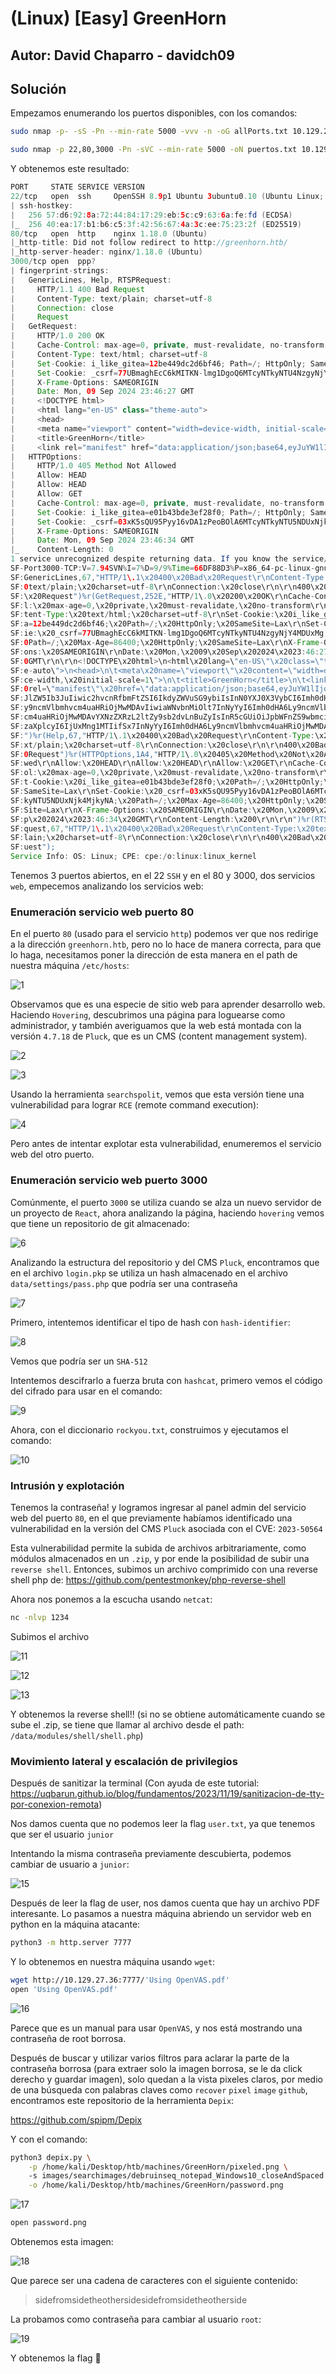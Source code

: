 # (Linux) [Easy] GreenHorn
## Autor: David Chaparro - davidch09

## Solución

Empezamos enumerando los puertos disponibles, con los comandos:

```sh
sudo nmap -p- -sS -Pn --min-rate 5000 -vvv -n -oG allPorts.txt 10.129.231.80
```
```sh
sudo nmap -p 22,80,3000 -Pn -sVC --min-rate 5000 -oN puertos.txt 10.129.231.80
```
Y obtenemos este resultado:

```java
PORT     STATE SERVICE VERSION
22/tcp   open  ssh     OpenSSH 8.9p1 Ubuntu 3ubuntu0.10 (Ubuntu Linux; protocol 2.0)
| ssh-hostkey: 
|   256 57:d6:92:8a:72:44:84:17:29:eb:5c:c9:63:6a:fe:fd (ECDSA)
|_  256 40:ea:17:b1:b6:c5:3f:42:56:67:4a:3c:ee:75:23:2f (ED25519)
80/tcp   open  http    nginx 1.18.0 (Ubuntu)
|_http-title: Did not follow redirect to http://greenhorn.htb/
|_http-server-header: nginx/1.18.0 (Ubuntu)
3000/tcp open  ppp?
| fingerprint-strings: 
|   GenericLines, Help, RTSPRequest: 
|     HTTP/1.1 400 Bad Request
|     Content-Type: text/plain; charset=utf-8
|     Connection: close
|     Request
|   GetRequest: 
|     HTTP/1.0 200 OK
|     Cache-Control: max-age=0, private, must-revalidate, no-transform
|     Content-Type: text/html; charset=utf-8
|     Set-Cookie: i_like_gitea=12be449dc2d6bf46; Path=/; HttpOnly; SameSite=Lax
|     Set-Cookie: _csrf=77UBmaghEcC6kMITKN-lmg1DgoQ6MTcyNTkyNTU4NzgyNjY4MDUxMg; Path=/; Max-Age=86400; HttpOnly; SameSite=Lax
|     X-Frame-Options: SAMEORIGIN
|     Date: Mon, 09 Sep 2024 23:46:27 GMT
|     <!DOCTYPE html>
|     <html lang="en-US" class="theme-auto">
|     <head>
|     <meta name="viewport" content="width=device-width, initial-scale=1">
|     <title>GreenHorn</title>
|     <link rel="manifest" href="data:application/json;base64,eyJuYW1lIjoiR3JlZW5Ib3JuIiwic2hvcnRfbmFtZSI6IkdyZWVuSG9ybiIsInN0YXJ0X3VybCI6Imh0dHA6Ly9ncmVlbmhvcm4uaHRiOjMwMDAvIiwiaWNvbnMiOlt7InNyYyI6Imh0dHA6Ly9ncmVlbmhvcm4uaHRiOjMwMDAvYXNzZXRzL2ltZy9sb2dvLnBuZyIsInR5cGUiOiJpbWFnZS9wbmciLCJzaXplcyI6IjUxMng1MTIifSx7InNyYyI6Imh0dHA6Ly9ncmVlbmhvcm4uaHRiOjMwMDAvYX
|   HTTPOptions: 
|     HTTP/1.0 405 Method Not Allowed
|     Allow: HEAD
|     Allow: HEAD
|     Allow: GET
|     Cache-Control: max-age=0, private, must-revalidate, no-transform
|     Set-Cookie: i_like_gitea=e01b43bde3ef28f0; Path=/; HttpOnly; SameSite=Lax
|     Set-Cookie: _csrf=03xK5sQU95Pyy16vDA1zPeoBOlA6MTcyNTkyNTU5NDUxNjk4MjkyNA; Path=/; Max-Age=86400; HttpOnly; SameSite=Lax
|     X-Frame-Options: SAMEORIGIN
|     Date: Mon, 09 Sep 2024 23:46:34 GMT
|_    Content-Length: 0
1 service unrecognized despite returning data. If you know the service/version, please submit the following fingerprint at https://nmap.org/cgi-bin/submit.cgi?new-service :
SF-Port3000-TCP:V=7.94SVN%I=7%D=9/9%Time=66DF88D3%P=x86_64-pc-linux-gnu%r(
SF:GenericLines,67,"HTTP/1\.1\x20400\x20Bad\x20Request\r\nContent-Type:\x2
SF:0text/plain;\x20charset=utf-8\r\nConnection:\x20close\r\n\r\n400\x20Bad
SF:\x20Request")%r(GetRequest,252E,"HTTP/1\.0\x20200\x20OK\r\nCache-Contro
SF:l:\x20max-age=0,\x20private,\x20must-revalidate,\x20no-transform\r\nCon
SF:tent-Type:\x20text/html;\x20charset=utf-8\r\nSet-Cookie:\x20i_like_gite
SF:a=12be449dc2d6bf46;\x20Path=/;\x20HttpOnly;\x20SameSite=Lax\r\nSet-Cook
SF:ie:\x20_csrf=77UBmaghEcC6kMITKN-lmg1DgoQ6MTcyNTkyNTU4NzgyNjY4MDUxMg;\x2
SF:0Path=/;\x20Max-Age=86400;\x20HttpOnly;\x20SameSite=Lax\r\nX-Frame-Opti
SF:ons:\x20SAMEORIGIN\r\nDate:\x20Mon,\x2009\x20Sep\x202024\x2023:46:27\x2
SF:0GMT\r\n\r\n<!DOCTYPE\x20html>\n<html\x20lang=\"en-US\"\x20class=\"them
SF:e-auto\">\n<head>\n\t<meta\x20name=\"viewport\"\x20content=\"width=devi
SF:ce-width,\x20initial-scale=1\">\n\t<title>GreenHorn</title>\n\t<link\x2
SF:0rel=\"manifest\"\x20href=\"data:application/json;base64,eyJuYW1lIjoiR3
SF:JlZW5Ib3JuIiwic2hvcnRfbmFtZSI6IkdyZWVuSG9ybiIsInN0YXJ0X3VybCI6Imh0dHA6L
SF:y9ncmVlbmhvcm4uaHRiOjMwMDAvIiwiaWNvbnMiOlt7InNyYyI6Imh0dHA6Ly9ncmVlbmhv
SF:cm4uaHRiOjMwMDAvYXNzZXRzL2ltZy9sb2dvLnBuZyIsInR5cGUiOiJpbWFnZS9wbmciLCJ
SF:zaXplcyI6IjUxMng1MTIifSx7InNyYyI6Imh0dHA6Ly9ncmVlbmhvcm4uaHRiOjMwMDAvYX
SF:")%r(Help,67,"HTTP/1\.1\x20400\x20Bad\x20Request\r\nContent-Type:\x20te
SF:xt/plain;\x20charset=utf-8\r\nConnection:\x20close\r\n\r\n400\x20Bad\x2
SF:0Request")%r(HTTPOptions,1A4,"HTTP/1\.0\x20405\x20Method\x20Not\x20Allo
SF:wed\r\nAllow:\x20HEAD\r\nAllow:\x20HEAD\r\nAllow:\x20GET\r\nCache-Contr
SF:ol:\x20max-age=0,\x20private,\x20must-revalidate,\x20no-transform\r\nSe
SF:t-Cookie:\x20i_like_gitea=e01b43bde3ef28f0;\x20Path=/;\x20HttpOnly;\x20
SF:SameSite=Lax\r\nSet-Cookie:\x20_csrf=03xK5sQU95Pyy16vDA1zPeoBOlA6MTcyNT
SF:kyNTU5NDUxNjk4MjkyNA;\x20Path=/;\x20Max-Age=86400;\x20HttpOnly;\x20Same
SF:Site=Lax\r\nX-Frame-Options:\x20SAMEORIGIN\r\nDate:\x20Mon,\x2009\x20Se
SF:p\x202024\x2023:46:34\x20GMT\r\nContent-Length:\x200\r\n\r\n")%r(RTSPRe
SF:quest,67,"HTTP/1\.1\x20400\x20Bad\x20Request\r\nContent-Type:\x20text/p
SF:lain;\x20charset=utf-8\r\nConnection:\x20close\r\n\r\n400\x20Bad\x20Req
SF:uest");
Service Info: OS: Linux; CPE: cpe:/o:linux:linux_kernel
```

Tenemos 3 puertos abiertos, en el 22 `SSH` y en el 80 y 3000, dos servicios `web`, empecemos analizando los servicios web:

### Enumeración servicio web puerto 80

En el puerto `80` (usado para el servicio `http`) podemos ver que nos redirige a la dirección `greenhorn.htb`, pero no lo hace de manera correcta, para que lo haga, necesitamos poner la dirección de esta manera en el path de nuestra máquina `/etc/hosts`:

![1](./assets/1.png)  

Observamos que es una especie de sitio web para aprender desarrollo web. Haciendo `Hovering`, descubrimos una página para loguearse como administrador, y también averiguamos que la web está montada con la versión `4.7.18` de `Pluck`, que es un CMS (content management system).

![2](./assets/2.png) 

![3](./assets/3.png) 

Usando la herramienta `searchspolit`, vemos que esta versión tiene una vulnerabilidad para lograr `RCE` (remote command execution):

![4](./assets/4.png) 

Pero antes de intentar explotar esta vulnerabilidad, enumeremos el servicio web del otro puerto.

### Enumeración servicio web puerto 3000

Comúnmente, el puerto `3000` se utiliza cuando se alza un nuevo servidor de un proyecto de `React`, ahora analizando la página, haciendo `hovering` vemos que tiene un repositorio de git almacenado:

![6](./assets/6.png) 

Analizando la estructura del repositorio y del CMS `Pluck`, encontramos que en el archivo `login.pkp` se utiliza un hash almacenado en el archivo `data/settings/pass.php` que podría ser una contraseña

![7](./assets/7.png) 

Primero, intentemos identificar el tipo de hash con `hash-identifier`:

![8](./assets/8.png)

Vemos que podría ser un `SHA-512`

Intentemos descifrarlo a fuerza bruta con `hashcat`, primero vemos el código del cifrado para usar en el comando:

![9](./assets/9.png)

Ahora, con el diccionario `rockyou.txt`, construimos y ejecutamos el comando:

![10](./assets/10.png)

### Intrusión y explotación 

Tenemos la contraseña! y logramos ingresar al panel admin del servicio web del puerto `80`, en el que previamente habíamos identificado una vulnerabilidad en la versión del CMS `Pluck` asociada con el CVE: `2023-50564`

Esta vulnerabilidad permite la subida de archivos arbitrariamente, como módulos almacenados en un `.zip`, y por ende la posibilidad de subir una `reverse shell`. Entonces, subimos un archivo comprimido con una reverse shell php de: https://github.com/pentestmonkey/php-reverse-shell

Ahora nos ponemos a la escucha usando `netcat`:

```sh
nc -nlvp 1234
```

Subimos el archivo

![11](./assets/11.png)

![12](./assets/12.png)

![13](./assets/13.png)

Y obtenemos la reverse shell!! (si no se obtiene automáticamente cuando se sube el .zip, se tiene que llamar al archivo desde el path: `/data/modules/shell/shell.php`)

### Movimiento lateral y escalación de privilegios

Después de sanitizar la terminal (Con ayuda de este tutorial: https://uqbarun.github.io/blog/fundamentos/2023/11/19/sanitizacion-de-tty-por-conexion-remota)

Nos damos cuenta que no podemos leer la flag `user.txt`, ya que tenemos que ser el usuario `junior`

Intentando la misma contraseña previamente descubierta, podemos cambiar de usuario a `junior`:

![15](./assets/15.png) 

Después de leer la flag de user, nos damos cuenta que hay un archivo PDF interesante. Lo pasamos a nuestra máquina abriendo un servidor web en python en la máquina atacante:

```sh
python3 -m http.server 7777
```

Y lo obtenemos en nuestra máquina usando `wget`:

```sh
wget http://10.129.27.36:7777/'Using OpenVAS.pdf'
open 'Using OpenVAS.pdf'
```

![16](./assets/16.png) 

Parece que es un manual para usar `OpenVAS`, y nos está mostrando una contraseña de root borrosa.

Después de buscar y utilizar varios filtros para aclarar la parte de la contraseña borrosa (para extraer solo la imagen borrosa, se le da click derecho y guardar imagen), solo quedan a la vista pixeles claros, por medio de una búsqueda con palabras claves como `recover` `pixel` `image` `github`, encontramos este repositorio de la herramienta `Depix`:

https://github.com/spipm/Depix

Y con el comando:

```sh
python3 depix.py \
    -p /home/kali/Desktop/htb/machines/GreenHorn/pixeled.png \             
    -s images/searchimages/debruinseq_notepad_Windows10_closeAndSpaced.png \
    -o /home/kali/Desktop/htb/machines/GreenHorn/password.png
```

![17](./assets/17.png)

```sh
open password.png
```

Obtenemos esta imagen:

![18](./assets/18.png)

Que parece ser una cadena de caracteres con el siguiente contenido:

>sidefromsidetheothersidesidefromsidetheotherside

La probamos como contraseña para cambiar al usuario `root`:

![19](./assets/19.png)

Y obtenemos la flag 🐇